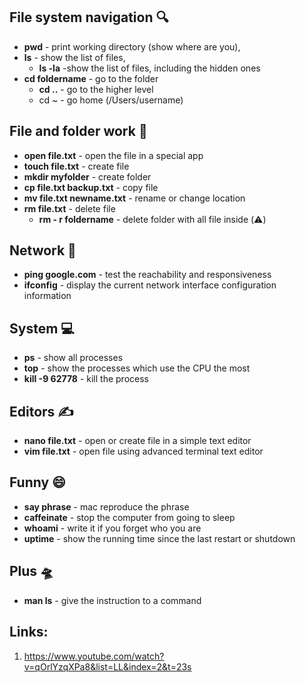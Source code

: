 ## File system navigation 🔍
- **pwd** - print working directory (show where are you),
- **ls** - show the list of files,
	- **ls -la** -show the list of files, including the hidden ones
- **cd foldername** - go to the folder
	- **cd ..** - go to the higher level
	- cd ~ - go home (/Users/username)

## File and folder work 📂
- **open file.txt** - open the file in a special app
- **touch file.txt** - create file
- **mkdir myfolder** - create folder
- **cp file.txt backup.txt** - copy file
- **mv file.txt newname.txt** - rename or change location
- **rm file.txt** - delete file
	- **rm - r foldername** - delete folder with all file inside (⚠️)

## Network 🛜
- **ping google.com** - test the reachability and responsiveness
- **ifconfig** - display the current network interface configuration information

## System 💻
- **ps** - show all processes
- **top** - show the processes which use the CPU the most
- **kill -9 62778** - kill the process
## Editors ✍️
- **nano file.txt** - open or create file in a simple text editor
- **vim file.txt** - open file using advanced terminal text editor
## Funny 😄
- **say phrase** - mac reproduce the phrase
- **caffeinate** - stop the computer from going to sleep
- **whoami** - write it if you forget who you are
- **uptime** - show the running time since the last restart or shutdown

## Plus 🛸
- **man ls** - give the instruction to a command

## Links:
1. https://www.youtube.com/watch?v=qOrlYzqXPa8&list=LL&index=2&t=23s